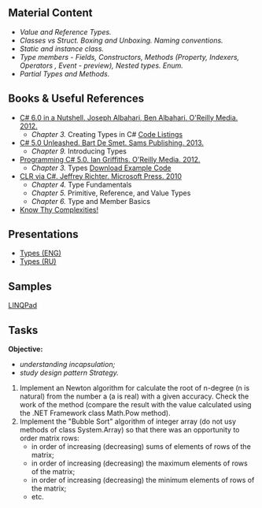## Material Content 
- *Value and Reference Types.*
- *Classes vs Struct. Boxing and Unboxing. Naming conventions.*
- *Static and instance class.*
- *Type members - Fields, Constructors, Methods (Property, Indexers, Operators , Event - preview), Nested types. Enum.*
- *Partial Types and Methods.*

## Books & Useful References 
- [C# 6.0 in a Nutshell. Joseph Albahari, Ben Albahari. O'Reilly Media. 2012.](http://shop.oreilly.com/product/0636920040323.do)
   - *Chapter 3.* Creating Types in C# [Code Listings](http://www.albahari.com/nutshell/ch03.aspx)
- [C# 5.0 Unleashed. Bart De Smet. Sams Publishing. 2013.](https://www.goodreads.com/book/show/16284093-c-5-0-unleashed)
   - *Chapter 9.* Introducing Types
- [Programming C# 5.0. Ian Griffiths. O'Reilly Media. 2012.](http://shop.oreilly.com/product/0636920024064.do)
   - *Chapter 3.* Types [Download Example Code](https://resources.oreilly.com/examples/0636920024064/blob/master/Ch03.zip)
- [CLR via C#. Jeffrey Richter. Microsoft Press. 2010](https://www.goodreads.com/book/show/7121415-clr-via-c)
   - *Chapter 4.* Type Fundamentals
   - *Chapter 5.* Primitive, Reference, and Value Types
   - *Chapter 6.* Type and Member Basics
- [Know Thy Complexities!](http://bigocheatsheet.com/)

## Presentations 
- [Types (ENG)](https://github.com/EPM-RD-NETLAB/.NET-Framework-modules/blob/master/M3.%20Types/Types.pptx)
- [Types (RU)](https://github.com/EPM-RD-NETLAB/.NET-Framework-modules/blob/master/M3.%20Types/Types%20(RU).pptx)

## Samples 
[LINQPad](https://github.com/EPM-RD-NETLAB/.NET-Framework-modules/tree/master/M3.%20Types/Samples/LINQPad%205)

## Tasks  
**Objective:** 
- *understanding incapsulation;*
- *study design pattern Strategy.*

1. Implement an Newton algorithm for calculate the root of n-degree (n is natural) from the number a (a is real) with a given accuracy. Check the work of the method (compare the result with the value calculated using the .NET Framework class Math.Pow method).
2. Implement the "Bubble Sort" algorithm of integer array (do not usу methods of class System.Array) so that there was an opportunity to order matrix rows:
   - in order of increasing (decreasing) sums of elements of rows of the matrix; 
   - in order of increasing (decreasing) the maximum elements of rows of the matrix; 
   - in order of increasing (decreasing) the minimum elements of rows of the matrix; 
   - etc. 
